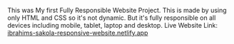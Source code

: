 This was My first Fully Responsible Website Project. This is made by using only HTML and CSS so it's not dynamic. But it's fully responsible on all devices including mobile, tablet, laptop and desktop.
Live Website Link: [ibrahims-sakola-responsive-website.netlify.app](https://ibrahims-sakola-responsive-website.netlify.app/) 
